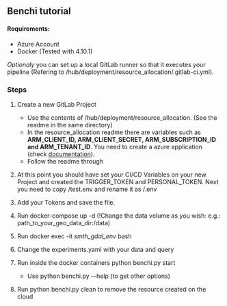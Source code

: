 ## Benchi tutorial

#### Requirements:
- Azure Account
- Docker (Tested with 4.10.1)

*Optionaly* you can set up a local GitLab runner so that it executes your pipeline (Refering to /hub/deployment/resource_allocation/.gitlab-ci.yml).

### Steps
1. Create a new GitLab Project
    - Use the contents of /hub/deployment/resource_allocation. (See the readme in the same directory)
    - In the resource_allocation readme there are variables such as **ARM_CLIENT_ID, ARM_CLIENT_SECRET, ARM_SUBSCRIPTION_ID and ARM_TENANT_ID**. You need to create a azure application (check [documentation](https://docs.microsoft.com/en-us/azure/active-directory/develop/quickstart-register-app#register-an-application)).
    - Follow the readme through
2. At this point you should have set your CI/CD Variables on your new Project and created the TRIGGER_TOKEN and PERSONAL_TOKEN. Next you need to copy /test.env and rename it as /.env
3. Add your Tokens and save the file. 
4. Run docker-compose up -d (!Change the data volume as you wish: e.g.: path_to_your_geo_data_dir:/data)
5. Run docker exec -it *smth_gdal_env* bash
6. Change the experiments.yaml with your data and query
7. Run inside the docker containers python benchi.py start
    - Use python benchi.py --help (to get other options)

8. Run python benchi.py clean to remove the resource created on the cloud
